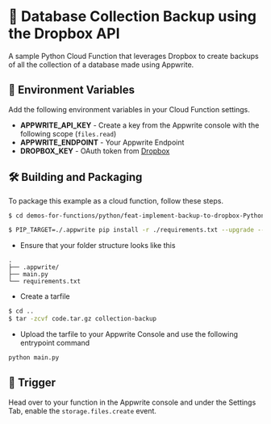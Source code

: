 # 📁 Database Collection Backup using the Dropbox API
A sample Python Cloud Function that leverages Dropbox to create backups of all the collection of a database made using Appwrite.

## 📝 Environment Variables
Add the following environment variables in your Cloud Function settings.

* **APPWRITE_API_KEY** - Create a key from the Appwrite console with the following scope (`files.read`)
* **APPWRITE_ENDPOINT** - Your Appwrite Endpoint
* **DROPBOX_KEY** - OAuth token from [Dropbox](https://blogs.dropbox.com/developers/2014/05/generate-an-access-token-for-your-own-account) 

## 🛠 Building and Packaging

To package this example as a cloud function, follow these steps.

```bash
$ cd demos-for-functions/python/feat-implement-backup-to-dropbox-Python

$ PIP_TARGET=./.appwrite pip install -r ./requirements.txt --upgrade --ignore-installed
```

* Ensure that your folder structure looks like this 
```
.
├── .appwrite/
├── main.py
└── requirements.txt
```

* Create a tarfile

```bash
$ cd ..
$ tar -zcvf code.tar.gz collection-backup
```

* Upload the tarfile to your Appwrite Console and use the following entrypoint command

```bash
python main.py
```

## 🎯 Trigger

Head over to your function in the Appwrite console and under the Settings Tab, enable the `storage.files.create` event.
